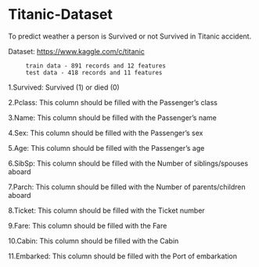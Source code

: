 # Titanic-Dataset

To predict weather a person is Survived or not Survived in Titanic accident. 

Dataset: https://www.kaggle.com/c/titanic 
         
         train data - 891 records and 12 features
         test data - 418 records and 11 features
         
 
1.Survived: Survived (1) or died (0)

2.Pclass: This column should be filled with the Passenger’s class

3.Name: This column should be filled with the Passenger’s name

4.Sex: This column should be filled with the Passenger’s sex

5.Age: This column should be filled with the Passenger’s age

6.SibSp: This column should be filled with the Number of siblings/spouses aboard

7.Parch: This column should be filled with the Number of parents/children aboard

8.Ticket: This column should be filled with the Ticket number

9.Fare: This column should be filled with the Fare

10.Cabin: This column should be filled with the Cabin

11.Embarked: This column should be filled with the Port of embarkation
